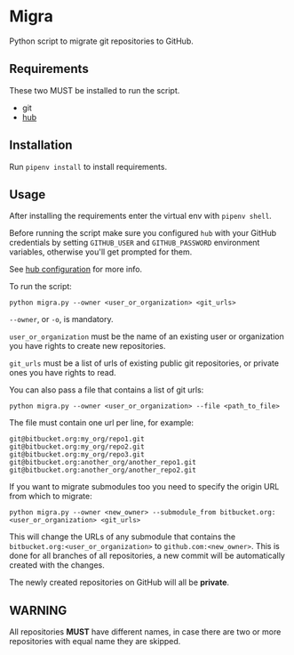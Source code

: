 # Migra

Python script to migrate git repositories to GitHub.

## Requirements

These two MUST be installed to run the script.

* git
* [hub][hub]

## Installation

Run `pipenv install` to install requirements.

## Usage

After installing the requirements enter the virtual env with `pipenv shell`.

Before running the script make sure you configured `hub` with your GitHub credentials by setting `GITHUB_USER` and `GITHUB_PASSWORD` environment variables, otherwise you'll get prompted for them.

See [hub configuration][hub_config] for more info.

To run the script:

```
python migra.py --owner <user_or_organization> <git_urls>
```

`--owner`, or `-o`, is mandatory.

`user_or_organization` must be the name of an existing user or organization you have rights to create new repositories.

`git_urls` must be a list of urls of existing public git repositories, or private ones you have rights to read.

You can also pass a file that contains a list of git urls:

```
python migra.py --owner <user_or_organization> --file <path_to_file>
```

The file must contain one url per line, for example:

```
git@bitbucket.org:my_org/repo1.git
git@bitbucket.org:my_org/repo2.git
git@bitbucket.org:my_org/repo3.git
git@bitbucket.org:another_org/another_repo1.git
git@bitbucket.org:another_org/another_repo2.git
```

If you want to migrate submodules too you need to specify the origin URL from which to migrate:

```
python migra.py --owner <new_owner> --submodule_from bitbucket.org:<user_or_organization> <git_urls>
```

This will change the URLs of any submodule that contains the `bitbucket.org:<user_or_organization>` to `github.com:<new_owner>`. This is done for all branches of all repositories, a new commit will be automatically created with the changes.

The newly created repositories on GitHub will all be **private**.

## WARNING

All repositories **MUST** have different names, in case there are two or more repositories with equal name they are skipped.


[hub]: https://github.com/github/hub
[hub_config]: https://hub.github.com/hub.1.html#configuration
